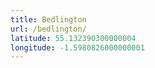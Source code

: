 ```yaml
---
title: Bedlington
url: /bedlington/
latitude: 55.132390300000004
longitude: -1.5980826000000001
---
```

